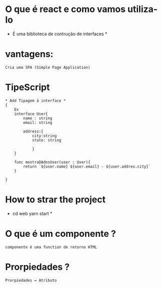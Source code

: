 # O que é react e como vamos utiliza-lo #
 * É uma biblioteca de contrução de interfaces * 
# vantagens: #
    Cria uma SPA (Simple Page Application)
     
# TipeScript #
    * Add Tipagem à interface * 
    {
        Ex
        interface User{
            name : string
            email: string

            address:{
                city:string
                state: string

                }   
        }

        func mostraDAdosUser(user : User){
            return `${user.name} ${user.email} - ${user.addres.city}`
        }

    } 


# How to strar the project #
* cd web
  yarn start *


# O que é um componente ? 
    componente é uma function de retorno HTML

# Prorpiedades ?
    Prorpiedades = Atributo 
     
